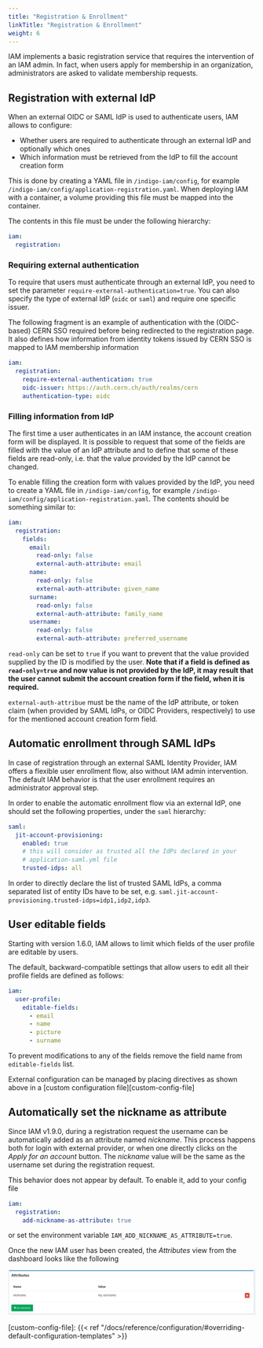 ```yaml
---
title: "Registration & Enrollment"
linkTitle: "Registration & Enrollment"
weight: 6
---
```


IAM implements a basic registration service that requires the intervention
of an IAM admin. In fact, when users apply for membership in an
organization, administrators are asked to validate membership requests.


## Registration with external IdP

When an external OIDC or SAML IdP is used to authenticate users, IAM allows to configure:

- Whether users are required to authenticate through an external IdP and optionally
  which ones
- Which information must be retrieved from the IdP to fill the account creation form

This is done by creating a YAML file in `/indigo-iam/config`, for example
`/indigo-iam/config/application-registration.yaml`. When deploying IAM with a container,
a volume providing this file must be mapped into the container.

The contents in this file must be under the following hierarchy:

```yaml
iam:
  registration:
```


### Requiring external authentication

To require that users must authenticate through an external IdP, you need to set the
parameter `require-external-authentication=true`. You can also specify the type of external
IdP (`oidc` or `saml`) and require one specific issuer.

The following fragment is an example of authentication with the
(OIDC-based) CERN SSO required before being redirected to the registration page.
It also defines how information from identity tokens issued by CERN SSO is
mapped to IAM membership information

```yaml
iam:
  registration:
    require-external-authentication: true
    oidc-issuer: https://auth.cern.ch/auth/realms/cern
    authentication-type: oidc
```

### Filling information from IdP

The first time a user authenticates in an IAM instance, the account creation form will be displayed. It is possible to request
that some of the fields are filled with the value of an IdP attribute and to define that some of these fields are read-only,
i.e. that the value provided by the IdP cannot be changed.

To enable filling the creation form with values provided by the IdP, you need to create a YAML file in `/indigo-iam/config`, for example
`/indigo-iam/config/application-registration.yaml`. The contents should be something similar to:


```yaml
iam:
  registration:
    fields:
      email:
        read-only: false
        external-auth-attribute: email
      name:
        read-only: false
        external-auth-attribute: given_name
      surname:
        read-only: false
        external-auth-attribute: family_name
      username:
        read-only: false
        external-auth-attribute: preferred_username
```

`read-only` can be set to `true` if you want to prevent that the  value provided supplied by the ID is modified by the user.
**Note that if a field is defined as `read-only=true` and now value is not provided
by the IdP, it may result that the user cannot submit the account creation form if the field,
when it is required.**

`external-auth-attribue` must be the name of the IdP attribute, or token claim (when provided by SAML IdPs,
or OIDC Providers, respectively) to use for the mentioned account creation form field.


## Automatic enrollment through SAML IdPs

In case of registration through an external SAML Identity Provider, IAM offers
a flexible user enrollment flow, also without IAM admin intervention. The default IAM
behavior is that the user enrollment requires an administrator approval step.

In order to enable the automatic enrollment flow via an external IdP, one
should set the following properties, under the `saml` hierarchy:

```yaml
saml:
  jit-account-provisioning:
    enabled: true
    # this will consider as trusted all the IdPs declared in your
    # application-saml.yml file
    trusted-idps: all
```

In order to directly declare the list of trusted SAML IdPs, a comma separated list of
entity IDs have to be set, e.g. `saml.jit-account-provisioning.trusted-idps=idp1,idp2,idp3`.


## User editable fields

Starting with version 1.6.0, IAM allows to limit which fields of the user profile are editable by users.

The default, backward-compatible settings that allow users to edit all their
profile fields are defined as follows:

```yaml
iam:
  user-profile:
    editable-fields:
      - email
      - name
      - picture
      - surname
```

To prevent modifications to any of the fields remove the field name from
`editable-fields` list.

External configuration can be managed by placing directives as shown above in a
[custom configuration
file][custom-config-file]


## Automatically set the nickname as attribute

Since IAM v1.9.0, during a registration request the username can be automatically added as an attribute named _nickname_. This process happens both for login with external provider, or when one directly clicks on the
_Apply for an account_ button.
The _nickname_ value will be the same as the username set during the registration request.

This behavior does not appear by default. To enable it, add to your config file

```yaml
iam:
  registration:
    add-nickname-as-attribute: true
```

or set the environment variable `IAM_ADD_NICKNAME_AS_ATTRIBUTE=true`.

Once the new IAM user has been created, the _Attributes_ view from the dashboard looks like the following

![Attributes view](./nickname-attribute.png)


[custom-config-file]: {{< ref "/docs/reference/configuration/#overriding-default-configuration-templates" >}}
